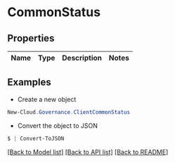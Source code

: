 # CommonStatus
## Properties

Name | Type | Description | Notes
------------ | ------------- | ------------- | -------------

## Examples

- Create a new object
```powershell
New-Cloud.Governance.ClientCommonStatus 
```

- Convert the object to JSON
```powershell
$ | Convert-ToJSON
```


[[Back to Model list]](../README.md#documentation-for-models) [[Back to API list]](../README.md#documentation-for-api-endpoints) [[Back to README]](../README.md)

